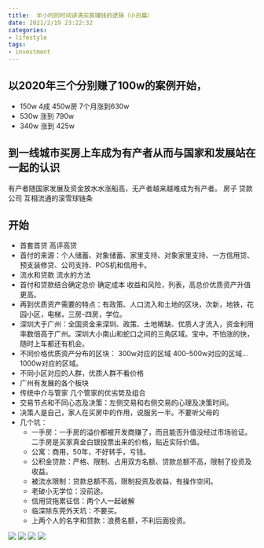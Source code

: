```yaml
---
title:  半小时的时间讲清买房赚钱的逻辑（小白篇）
date: 2021/2/19 23:22:32
categories: 
- lifestyle
tags:
- investment
---
```


## 以2020年三个分别赚了100w的案例开始，
- 150w 4成 450w房 7个月涨到630w
- 530w 涨到 790w
- 340w 涨到 425w

## 到一线城市买房上车成为有产者从而与国家和发展站在一起的认识
有产者随国家发展及资金放水水涨船高，无产者越来越难成为有产者。
房子 贷款 公司 互相流通的滚雪球链条
## 开始
- 首套首贷 高评高贷
- 首付的来源：个人储蓄、对象储蓄、家里支持、对象家里支持、一方信用贷、预支装修贷、公司支持、POS机和信用卡。
- 流水和贷款 流水的方法
- 首付和贷款结合确定总价 确定成本 收益和风险，列表，高总价优质资产升值更高。
- 再到优质资产需要的特点：有政策、人口流入和土地的区块，次新，地铁，花园小区，电梯，三房-四房，学位。
- 深圳大于广州：全国资金来深圳、政策、土地稀缺、优质人才流入，资金利用率数倍高于广州。深圳大小南山和蛇口之间的三角区域。宝中。不怕涨的快，随时上车都还有机会。
- 不同价格优质资产分布的区块： 300w对应的区域 400-500w对应的区域… 1000w对应的区域。
- 不同小区对应的人群，优质人群不看价格
- 广州有发展的各个板块
- 传统中介与管家 几个管家的优劣势及组合
- 交易节点和不同心态及决策：左侧交易和右侧交易的心理及决策时间。
- 决策人是自己，家人在买房中的作用，说服另一半。不要听父母的
- 几个坑：
	- 一手房：一手房的溢价都被开发商赚了，而且能否升值没经过市场验证。二手房是买家真金白银投票出来的价格，贴近实际价值。
	- 公寓：商用，50年，不好转手，亏钱。
	- 公积金贷款：严格、限制、占用双方名额、贷款总额不高，限制了投资及收益。
	- 被流水限制：贷款总额不高，限制投资及收益，有操作空间。
	- 老破小无学位：没前途。
	- 信用贷拖累征信：两个人一起破解
	- 临深除东莞外天坑：不要买。
	- 上两个人的名字和贷款：浪费名额，不利后面投资。

![](https://tva1.sinaimg.cn/large/008i3skNgy1gro2c0d6chj30u018377d.jpg)
![](https://tva1.sinaimg.cn/large/008i3skNgy1gro2bzlb44j30u01830v2.jpg)
![](https://tva1.sinaimg.cn/large/008i3skNgy1gro2bz8cdhj31830u0q6h.jpg)
![](https://tva1.sinaimg.cn/large/008i3skNgy1gro2byhkhgj31830u0tc5.jpg)


